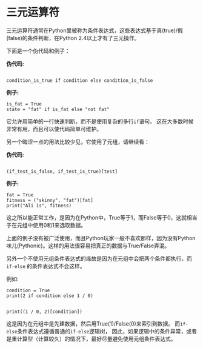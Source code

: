 # 三元运算符

三元运算符通常在Python里被称为条件表达式，这些表达式基于真\(true\)/假\(false\)的条件判断，在Python 2.4以上才有了三元操作。

下面是一个伪代码和例子：

**伪代码:**

```text

condition_is_true if condition else condition_is_false
```

**例子:**

```text
is_fat = True
state = "fat" if is_fat else "not fat"
```

它允许用简单的一行快速判断，而不是使用复杂的多行`if`语句。 这在大多数时候非常有用，而且可以使代码简单可维护。

另一个晦涩一点的用法比较少见，它使用了元组，请继续看：

**伪代码:**

```text

(if_test_is_false, if_test_is_true)[test]
```

**例子:**

```text
fat = True
fitness = ("skinny", "fat")[fat]
print("Ali is", fitness)

```

这之所以能正常工作，是因为在Python中，True等于1，而False等于0，这就相当于在元组中使用0和1来选取数据。

上面的例子没有被广泛使用，而且Python玩家一般不喜欢那样，因为没有Python味儿\(Pythonic\)。这样的用法很容易把真正的数据与True/False弄混。

另外一个不使用元组条件表达式的缘故是因为在元组中会把两个条件都执行，而 `if-else` 的条件表达式不会这样。

例如:

```text
condition = True
print(2 if condition else 1 / 0)


print((1 / 0, 2)[condition])

```

这是因为在元组中是先建数据，然后用True\(1\)/False\(0\)来索引到数据。 而`if-else`条件表达式遵循普通的`if-else`逻辑树， 因此，如果逻辑中的条件异常，或者是重计算型（计算较久）的情况下，最好尽量避免使用元组条件表达式。


